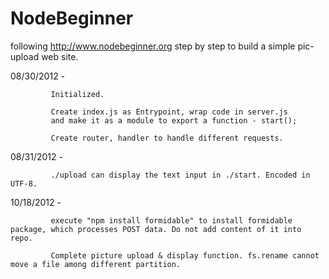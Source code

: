 NodeBeginner
============

following http://www.nodebeginner.org step by step to build a simple pic-upload web site.

08/30/2012 - 

             Initialized.

             Create index.js as Entrypoint, wrap code in server.js 
             and make it as a module to export a function - start();

             Create router, handler to handle different requests.

08/31/2012 - 

             ./upload can display the text input in ./start. Encoded in UTF-8.

10/18/2012 - 
             
             execute "npm install formidable" to install formidable package, which processes POST data. Do not add content of it into repo.
             
             Complete picture upload & display function. fs.rename cannot move a file among different partition.
